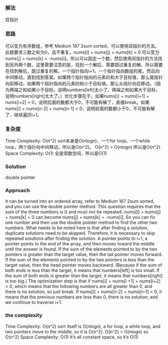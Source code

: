 ### 解法 
双指针

### 思路
可以变为有序数组，参考 Medium 167 2sum sorted，可以使用双指针的方法。此题要求三数之和为0，且不重复。nums[i] + nums[j] + nums[k] = 0 可以变为 nums[j] + nums[k] = -nums[i]。所以可以固定一个数，然后使用双指针的方法找到另外两个数。这里需要注意的是，找到一个解后，需要跳过重复的解。所以需要在找到解后，跳过重复的解。一个指针指向i+1，一个指针指向数组的尾，然后向中间移动，直到找到答案。如果两个指针指向的元素的和大于目标值，那么尾指针向前移动，如果两个指针指向的元素的和小于目标值，那么头指针向后移动。（因为两端之和如果小于目标，说明numbers[left]太小了。两端之和如果大于目标，说明numbers[right]太大了。）优化步骤在于，如果nums[i] + nums[i+1] + nums[i+2] > 0，说明后面的数都大于0，不可能有解了，直接break。如果nums[i] + nums[n-2] + nums[n-1] < 0，说明前面的数都小于0，不可能有解了，继续遍历i+1。

### 复杂度
Time Complexity: O(n^2) sort本身是O(nlogn)，一个for loop，一个while loop，两个指针向中间移动，所以是O(n^2)。 O(n^2) > O(nlogn) 所以是O(n^2)
Space Complexity: O(1) 全是常数空间，所以是O(1)


### Solution
double pointer

### Approach
It can be turned into an ordered array, refer to Medium 167 2sum sorted, and you can use the double pointer method. This question requires that the sum of the three numbers is 0 and must not be repeated. nums[i] + nums[j] + nums[k] = 0 can become nums[j] + nums[k] = -nums[i]. So you can fix one number and then use the double pointer method to find the other two numbers. What needs to be noted here is that after finding a solution, duplicate solutions need to be skipped. Therefore, it is necessary to skip repeated solutions after finding the solution. A pointer points to i+1, a pointer points to the end of the array, and then moves toward the middle until the answer is found. If the sum of the elements pointed to by the two pointers is greater than the target value, then the tail pointer moves forward. If the sum of the elements pointed to by the two pointers is less than the target value, then the head pointer moves backward. (Because if the sum of both ends is less than the target, it means that numbers[left] is too small. If the sum of both ends is greater than the target, it means that numbers[right] is too big.) The optimization step is that if nums[i] + nums[i +1] + nums[i+2] > 0, which means that the following numbers are all greater than 0, and there is no solution, so just break. If nums[i] + nums[n-2] + nums[n-1] < 0, it means that the previous numbers are less than 0, there is no solution, and we continue to traverse i+1.

### the complexity
Time Complexity: O(n^2) sort itself is O(nlogn), a for loop, a while loop, and two pointers move to the middle, so it is O(n^2). O(n^2) > O(nlogn) so O(n^2)
Space Complexity: O(1) It’s all constant space, so it’s O(1)